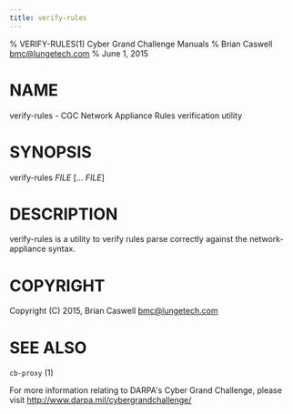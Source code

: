 ```yaml
---
title: verify-rules
---
```

% VERIFY-RULES(1) Cyber Grand Challenge Manuals
% Brian Caswell <bmc@lungetech.com>
% June 1, 2015

# NAME

verify-rules - CGC Network Appliance Rules verification utility

# SYNOPSIS

verify-rules *FILE* [... *FILE*]

# DESCRIPTION

verify-rules is a utility to verify rules parse correctly against the network-appliance syntax.

# COPYRIGHT

Copyright (C) 2015, Brian Caswell <bmc@lungetech.com>

# SEE ALSO

`cb-proxy` (1)

For more information relating to DARPA's Cyber Grand Challenge, please visit <http://www.darpa.mil/cybergrandchallenge/>

